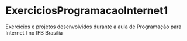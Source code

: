 # ExerciciosProgramacaoInternet1
Exercícios e projetos desenvolvidos durante a aula de Programação para Internet I no IFB Brasília
